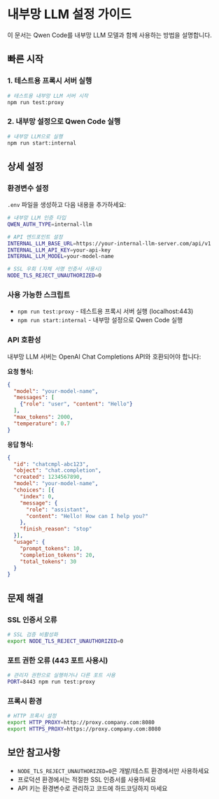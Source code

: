 # 내부망 LLM 설정 가이드

이 문서는 Qwen Code를 내부망 LLM 모델과 함께 사용하는 방법을 설명합니다.

## 빠른 시작

### 1. 테스트용 프록시 서버 실행
```bash
# 테스트용 내부망 LLM 서버 시작
npm run test:proxy
```

### 2. 내부망 설정으로 Qwen Code 실행
```bash
# 내부망 LLM으로 실행
npm run start:internal
```

## 상세 설정

### 환경변수 설정

`.env` 파일을 생성하고 다음 내용을 추가하세요:

```bash
# 내부망 LLM 인증 타입
QWEN_AUTH_TYPE=internal-llm

# API 엔드포인트 설정
INTERNAL_LLM_BASE_URL=https://your-internal-llm-server.com/api/v1
INTERNAL_LLM_API_KEY=your-api-key
INTERNAL_LLM_MODEL=your-model-name

# SSL 우회 (자체 서명 인증서 사용시)
NODE_TLS_REJECT_UNAUTHORIZED=0
```

### 사용 가능한 스크립트

- `npm run test:proxy` - 테스트용 프록시 서버 실행 (localhost:443)
- `npm run start:internal` - 내부망 설정으로 Qwen Code 실행

### API 호환성

내부망 LLM 서버는 OpenAI Chat Completions API와 호환되어야 합니다:

**요청 형식:**
```json
{
  "model": "your-model-name",
  "messages": [
    {"role": "user", "content": "Hello"}
  ],
  "max_tokens": 2000,
  "temperature": 0.7
}
```

**응답 형식:**
```json
{
  "id": "chatcmpl-abc123",
  "object": "chat.completion",
  "created": 1234567890,
  "model": "your-model-name",
  "choices": [{
    "index": 0,
    "message": {
      "role": "assistant",
      "content": "Hello! How can I help you?"
    },
    "finish_reason": "stop"
  }],
  "usage": {
    "prompt_tokens": 10,
    "completion_tokens": 20,
    "total_tokens": 30
  }
}
```

## 문제 해결

### SSL 인증서 오류
```bash
# SSL 검증 비활성화
export NODE_TLS_REJECT_UNAUTHORIZED=0
```

### 포트 권한 오류 (443 포트 사용시)
```bash
# 관리자 권한으로 실행하거나 다른 포트 사용
PORT=8443 npm run test:proxy
```

### 프록시 환경
```bash
# HTTP 프록시 설정
export HTTP_PROXY=http://proxy.company.com:8080
export HTTPS_PROXY=https://proxy.company.com:8080
```

## 보안 참고사항

- `NODE_TLS_REJECT_UNAUTHORIZED=0`은 개발/테스트 환경에서만 사용하세요
- 프로덕션 환경에서는 적절한 SSL 인증서를 사용하세요
- API 키는 환경변수로 관리하고 코드에 하드코딩하지 마세요